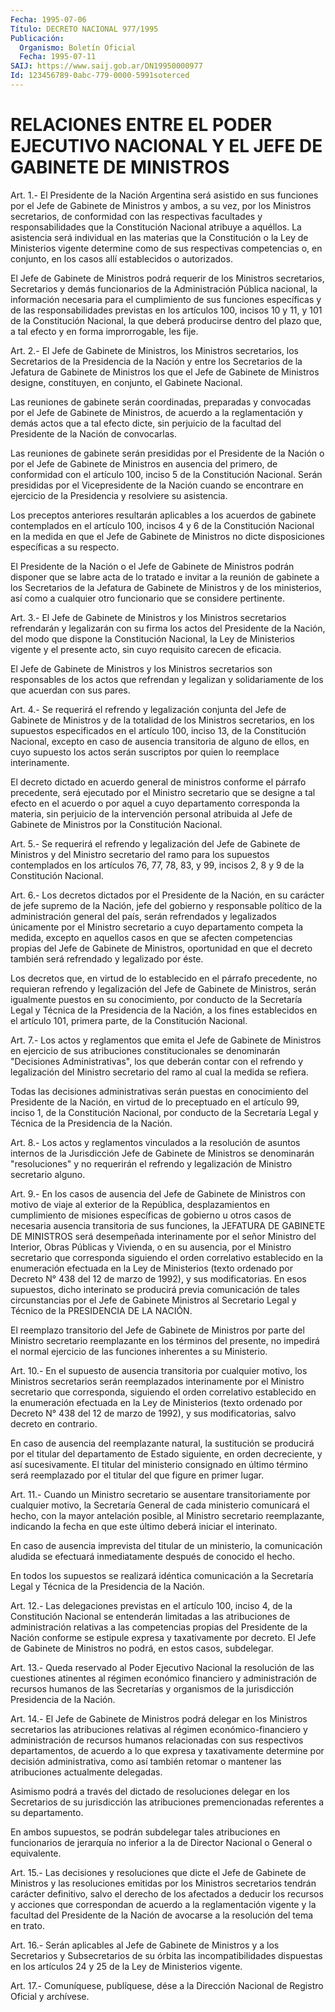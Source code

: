 ```yaml
---
Fecha: 1995-07-06
Título: DECRETO NACIONAL 977/1995
Publicación:
  Organismo: Boletín Oficial
  Fecha: 1995-07-11
SAIJ: https://www.saij.gob.ar/DN19950000977
Id: 123456789-0abc-779-0000-5991soterced
---
```

# RELACIONES ENTRE EL PODER EJECUTIVO NACIONAL Y EL JEFE DE GABINETE DE MINISTROS

<a id="1"></a>
Art. 1.- El Presidente de la Nación Argentina será asistido en sus funciones  por  el  Jefe de Gabinete de Ministros y ambos, a su vez,  por  los Ministros  secretarios,   de  conformidad  con  las respectivas  facultades  y responsabilidades  que  la  Constitución Nacional atribuye a aquéllos.  La asistencia será individual en las materias  que  la  Constitución o la  Ley  de  Ministerios  vigente determine como de sus  respectivas  competencias o, en conjunto, en los casos allí establecidos o autorizados.

El Jefe de Gabinete de Ministros podrá  requerir  de los Ministros secretarios, Secretarios y demás funcionarios de la  Administración Pública nacional, la información necesaria para el cumplimiento  de sus  funciones específicas y de las responsabilidades previstas en los artículos 100,  incisos 10  y  11,  y  101  de la Constitución Nacional,  la  que deberá producirse dentro del plazo  que,  a  tal efecto y en forma improrrogable, les fije.

<a id="2"></a>
Art.  2.-  El  Jefe  de  Gabinete  de Ministros, los Ministros secretarios,  los  Secretarios de la Presidencia  de  la  Nación  y entre los Secretarios  de  la Jefatura de Gabinete de Ministros los que  el  Jefe  de Gabinete de Ministros  designe,  constituyen,  en conjunto, el Gabinete Nacional.

Las  reuniones  de    gabinete  serán  coordinadas,  preparadas  y convocadas por el Jefe de  Gabinete  de  Ministros, de acuerdo a la reglamentación y demás actos que a tal efecto  dicte, sin perjuicio de  la  facultad  del  Presidente de la Nación de convocarlas.

Las reuniones de gabinete serán presididas  por  el  Presidente de la  Nación o por el Jefe de Gabinete de Ministros en ausencia  del primero, de conformidad con  el  artículo  100,  inciso  5  de  la Constitución  Nacional.  Serán presididas por el Vicepresidente de la Nación cuando se encontrare en ejercicio de  la  Presidencia y resolviere su asistencia.

Los  preceptos anteriores resultarán aplicables a los acuerdos  de gabinete contemplados  en  el  artículo  100,  incisos 4 y 6 de la Constitución Nacional en la medida en que el Jefe  de  Gabinete  de Ministros  no  dicte disposiciones  específicas a su respecto.

El  Presidente de la Nación o el Jefe  de  Gabinete  de  Ministros podrán disponer  que  se  labre  acta de lo tratado e invitar a la reunión de gabinete a los Secretarios  de  la  Jefatura de Gabinete de  Ministros  y  de  los ministerios,  así como a cualquier  otro funcionario que se considere pertinente.

<a id="3"></a>
Art.  3.-  El  Jefe  de  Gabinete de Ministros y los Ministros secretarios refrendarán y legalizarán  con  su  firma los actos del Presidente  de  la Nación,  del  modo que dispone la  Constitución Nacional, la Ley de Ministerios vigente  y  el  presente  acto, sin cuyo requisito carecen de eficacia.

El  Jefe de Gabinete de Ministros y los Ministros secretarios  son responsables de los actos que refrendan y legalizan y solidariamente de los que acuerdan con sus pares.

<a id="4"></a>
Art.  4.- Se requerirá el refrendo y legalización conjunta del Jefe de Gabinete  de  Ministros  y de la totalidad de los Ministros secretarios, en los supuestos especificados  en  el  artículo  100, inciso  13,  de  la Constitución  Nacional,  excepto  en  caso  de ausencia  transitoria  de alguno  de  ellos,  en cuyo supuesto los actos  serán  suscriptos  por quien lo reemplace interinamente.

El decreto dictado en acuerdo  general  de  ministros  conforme el párrafo precedente, será ejecutado por el Ministro secretario  que se designe  a  tal efecto  en  el  acuerdo  o  por  aquel  a  cuyo departamento    corresponda la  materia,  sin  perjuicio  de  la intervención personal atribuida  al  Jefe de Gabinete de Ministros por la Constitución Nacional.

<a id="5"></a>
Art.  5.-  Se requerirá el refrendo y legalización del Jefe de Gabinete de Ministros  y  del Ministro secretario del ramo para los supuestos contemplados en los  artículos  76,  77,  78,  83,  y 99, incisos 2, 8 y 9 de la Constitución Nacional.

<a id="6"></a>
Art. 6.- Los decretos dictados por el Presidente de la Nación, en su carácter  de  jefe supremo de la Nación, jefe del gobierno y responsable político de  la  administración general del país, serán refrendados y legalizados únicamente  por  el Ministro secretario a cuyo departamento competa la medida, excepto  en  aquellos casos en que  se  afecten  competencias propias  del  Jefe  de Gabinete  de Ministros, oportunidad en que el decreto también será  refrendado y legalizado por éste.

Los  decretos  que,  en  virtud  de  lo  establecido en el párrafo precedente, no  requieran  refrendo  y legalización  del  Jefe  de Gabinete de Ministros, serán igualmente puestos en su conocimiento, por conducto de la Secretaría Legal  y Técnica de la Presidencia de la Nación, a los fines establecidos en el artículo 101, primera parte, de la Constitución Nacional.

<a id="7"></a>
Art. 7.- Los actos y reglamentos que emita el Jefe de Gabinete de Ministros  en  ejercicio de sus atribuciones constitucionales se denominarán "Decisiones  Administrativas",  los  que deberán contar con el refrendo y legalización del Ministro secretario  del ramo al cual la medida se refiera.

Todas las decisiones administrativas serán puestas en conocimiento   del Presidente  de  la  Nación,  en  virtud  de  lo preceptuado en  el  artículo 99,  inciso  1,  de  la  Constitución Nacional,  por  conducto  de  la Secretaría Legal y Técnica  de  la Presidencia de la Nación.

<a id="8"></a>
Art. 8.- Los actos y reglamentos vinculados a la resolución de asuntos internos  de la Jurisdicción Jefe de Gabinete de Ministros se  denominarán "resoluciones"  y  no  requerirán  el  refrendo  y legalización de Ministro secretario alguno.

<a id="9"></a>
Art. 9.- En los casos de ausencia del Jefe de Gabinete de Ministros con motivo de viaje al exterior de la República, desplazamientos en cumplimiento de misiones específicas de gobierno u otros casos de necesaria ausencia transitoria de sus funciones, la JEFATURA DE GABINETE DE MINISTROS será desempeñada interinamente por el señor Ministro del Interior, Obras Públicas y Vivienda, o en su ausencia, por el Ministro secretario que corresponda siguiendo el orden correlativo establecido en la enumeración efectuada en la Ley de Ministerios (texto ordenado por Decreto N° 438 del 12 de marzo de 1992), y sus modificatorias. En esos supuestos, dicho interinato se producirá previa comunicación de tales circunstancias por el Jefe de Gabinete Ministros al Secretario Legal y Técnico de la PRESIDENCIA DE LA NACIÓN.

El reemplazo transitorio del Jefe de Gabinete de Ministros por parte del Ministro secretario reemplazante en los términos del presente, no impedirá el normal ejercicio de las funciones inherentes a su Ministerio.

<a id="10"></a>
Art. 10.- En el supuesto de ausencia transitoria por cualquier motivo, los Ministros secretarios serán reemplazados interinamente por el Ministro secretario que corresponda, siguiendo el orden correlativo establecido en la enumeración efectuada en la Ley de Ministerios (texto ordenado por Decreto N° 438 del 12 de marzo de 1992), y sus modificatorias, salvo decreto en contrario.

En caso de ausencia del reemplazante natural, la sustitución se producirá por el titular del departamento de Estado siguiente, en orden decreciente, y así sucesivamente. El titular del ministerio consignado en último término será reemplazado por el titular del que figure en primer lugar.

<a id="11"></a>
Art. 11.- Cuando un Ministro secretario se ausentare transitoriamente  por cualquier  motivo,  la Secretaría General de cada  ministerio  comunicará  el hecho,  con la  mayor  antelación posible, al Ministro secretario reemplazante,  indicando  la  fecha en que este último deberá iniciar el interinato.

En  caso  de  ausencia imprevista del titular de un ministerio, la comunicación  aludida    se  efectuará  inmediatamente  después  de conocido el hecho.

En todos los supuestos se  realizará  idéntica  comunicación  a la Secretaría Legal  y  Técnica  de  la  Presidencia  de  la  Nación.

<a id="12"></a>
Art. 12.- Las delegaciones previstas en el artículo 100, inciso 4, de  la Constitución  Nacional  se  entenderán  limitadas  a las atribuciones    de administración  relativas  a  las  competencias propias del Presidente  de la Nación conforme se estipule expresa y taxativamente por decreto.  El  Jefe  de Gabinete  de Ministros no podrá, en estos casos, subdelegar.

<a id="13"></a>
Art.  13.-  Queda  reservado  al  Poder  Ejecutivo Nacional la resolución de  las  cuestiones  atinentes  al  régimen   económico financiero  y administración de recursos humanos de las Secretarías y  organismos    de  la jurisdicción  Presidencia  de  la  Nación.

<a id="14"></a>
Art. 14.- El Jefe de Gabinete de Ministros podrá delegar en los Ministros  secretarios  las  atribuciones  relativas  al  régimen económico-financiero y    administración   de  recursos  humanos relacionadas con sus respectivos departamentos,  de  acuerdo  a  lo que  expresa y taxativamente determine por decisión administrativa, como así  también  retomar  o mantener las atribuciones actualmente delegadas.

Asimismo podrá a través del  dictado  de  resoluciones  delegar en los Secretarios de su jurisdicción las atribuciones premencionadas referentes a su departamento.

En ambos  supuestos,  se  podrán  subdelegar tales atribuciones en funcionarios de jerarquía no inferior  a  la de Director Nacional o General o equivalente.

<a id="15"></a>
Art.  15.-  Las decisiones y resoluciones que dicte el Jefe de Gabinete de  Ministros    y  las  resoluciones  emitidas  por  los Ministros secretarios  tendrán    carácter  definitivo,  salvo  el derecho  de los afectados a deducir los  recursos  y  acciones  que correspondan  de  acuerdo a la reglamentación vigente y la facultad del Presidente de la  Nación  de avocarse a la resolución del tema en trato.

<a id="16"></a>
Art. 16.- Serán aplicables al Jefe de Gabinete de Ministros y a los Secretarios y Subsecretarios de su órbita las incompatibilidades  dispuestas en  los artículos 24 y 25 de la Ley de Ministerios vigente.

<a id="17"></a>
Art. 17.- Comuníquese, publíquese, dése a la Dirección Nacional de Registro Oficial y archívese.